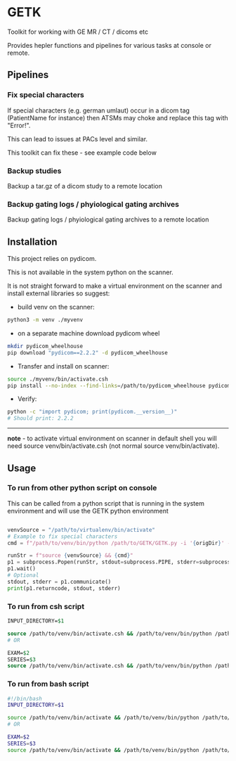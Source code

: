 # GETK
Toolkit for working with GE MR / CT / dicoms etc

Provides hepler functions and pipelines for various tasks at console or remote. 

## Pipelines

### Fix special characters

If special characters (e.g. german umlaut) occur in a dicom tag (PatientName for instance) then ATSMs may choke and replace this tag with "Error!". 

This can lead to issues at PACs level and similar. 

This toolkit can fix these - see example code below

### Backup studies

Backup a tar.gz of a dicom study to a remote location

### Backup gating logs / phyiological gating archives

Backup gating logs / phyiological gating archives to a remote location



## Installation

This project relies on pydicom. 

This is not available in the system python on the scanner. 

It is not straight forward to make a virtual environment on the scanner and install external libraries so suggest: 
- build venv on the scanner:
```bash
python3 -m venv ./myvenv
```
- on a separate machine download pydicom wheel
```bash
mkdir pydicom_wheelhouse
pip download "pydicom==2.2.2" -d pydicom_wheelhouse
```

- Transfer and install on scanner:

```bash
source ./myvenv/bin/activate.csh
pip install --no-index --find-links=/path/to/pydicom_wheelhouse pydicom==2.2.2
```
- Verify:

```bash
python -c "import pydicom; print(pydicom.__version__)"
# Should print: 2.2.2
```

---

**note** - to activate virtual environment on scanner in default shell you will need source venv/bin/activate.csh (not normal source venv/bin/activate).



## Usage

### To run from other python script on console

This can be called from a python script that is running in the system environment and will use the GETK python environment  

```python

venvSource = "/path/to/virtualenv/bin/activate"
# Example to fix special characters
cmd = f"/path/to/venv/bin/python /path/to/GETK/GETK.py -i '{origDir}' -t '{templateDir}' -A FSC"

runStr = f"source {venvSource} && {cmd}"
p1 = subprocess.Popen(runStr, stdout=subprocess.PIPE, stderr=subprocess.PIPE, shell=True, executable='/bin/bash')
p1.wait()
# Optional
stdout, stderr = p1.communicate()
print(p1.returncode, stdout, stderr)
```


### To run from csh script

```tcsh
INPUT_DIRECTORY=$1

source /path/to/venv/bin/activate.csh && /path/to/venv/bin/python /path/to/GETK/GETK.py -i $INPUT_DIRECTORY -t /path/to/template/file -A FSC
# OR

EXAM=$2
SERIES=$3
source /path/to/venv/bin/activate.csh && /path/to/venv/bin/python /path/to/GETK/GETK.py -i $INPUT_DIRECTORY -exam $EXAM -series $SERIES -A FSC

```

### To run from bash script

```bash
#!/bin/bash
INPUT_DIRECTORY=$1

source /path/to/venv/bin/activate && /path/to/venv/bin/python /path/to/GETK/GETK.py -i $INPUT_DIRECTORY -t /path/to/template/file -A FSC
# OR

EXAM=$2
SERIES=$3
source /path/to/venv/bin/activate && /path/to/venv/bin/python /path/to/GETK/GETK.py -i $INPUT_DIRECTORY -exam $EXAM -series $SERIES -A FSC

```